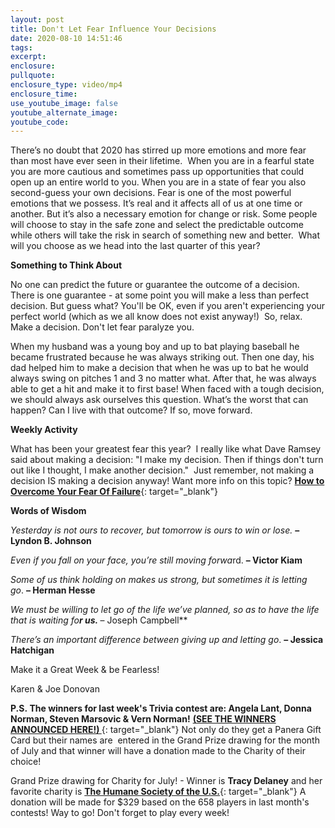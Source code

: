 ```yaml
---
layout: post
title: Don't Let Fear Influence Your Decisions
date: 2020-08-10 14:51:46
tags:
excerpt:
enclosure:
pullquote:
enclosure_type: video/mp4
enclosure_time:
use_youtube_image: false
youtube_alternate_image:
youtube_code:
---
```


There’s no doubt that 2020 has stirred up more emotions and more fear than most have ever seen in their lifetime. &nbsp;When you are in a fearful state you are more cautious and sometimes pass up opportunities that could open up an entire world to you. When you are in a state of fear you also second-guess your own decisions. Fear is one of the most powerful emotions that we possess. It’s real and it affects all of us at one time or another. But it’s also a necessary emotion for change or risk. Some people will choose to stay in the safe zone and select the predictable outcome while others will take the risk in search of something new and better. &nbsp;What will you choose as we head into the last quarter of this year?

**Something to Think About**

No one can predict the future or guarantee the outcome of a decision. There is one guarantee - at some point you will make a less than perfect decision. But guess what? You'll be OK, even if you aren't experiencing your perfect world (which as we all know does not exist anyway\!)&nbsp; So, relax. Make a decision. Don't let fear paralyze you.

When my husband was a young boy and up to bat playing baseball he became frustrated because he was always striking out. Then one day, his dad helped him to make a decision that when he was up to bat he would always swing on pitches 1 and 3 no matter what. After that, he was always able to get a hit and make it to first base\! When faced with a tough decision, we should always ask ourselves this question. What’s the worst that can happen? Can I live with that outcome? If so, move forward.

**Weekly Activity**

What has been your greatest fear this year?&nbsp; I really like what Dave Ramsey said about making a decision: "I make my decision. Then if things don't turn out like I thought, I make another decision."&nbsp; Just remember, not making a decision IS making a decision anyway\! Want more info on this topic?&nbsp;[**How to Overcome Your Fear Of Failure**](https://t.e2ma.net/click/xemfwc/5wd3tzj/d7iwmg){: target="_blank"}

**Words of Wisdom**

*Yesterday is not ours to recover, but tomorrow is ours to win or lose.*&nbsp;**– Lyndon B. Johnson**

*Even if you fall on your face, you’re still moving forwa*rd.&nbsp;**– Victor Kiam**

*Some of us think holding on makes us strong, but sometimes it is letting go*.&nbsp;**– Herman Hesse**

*We must be willing to let go of the life we’ve planned, so as to have the life that is waiting fo**r us.&nbsp;***– Joseph Campbell**

*There’s an important difference between giving up and letting go*.&nbsp;**– Jessica Hatchigan**

Make it a Great Week & be Fearless\!&nbsp;

Karen & Joe Donovan

**P.S.&nbsp;**The winners for last week's Trivia contest are:&nbsp;**Angela Lant, Donna Norman, Steven Marsovic & Vern Norman****\!**&nbsp;[**(SEE THE WINNERS ANNOUNCED HERE\!)&nbsp;**](https://t.e2ma.net/click/xemfwc/5wd3tzj/tzjwmg){: target="_blank"}&nbsp;Not only do they get a Panera Gift Card but their names are&nbsp; entered in the Grand Prize drawing for the month of July and that winner will have a donation made to the Charity of their choice\!&nbsp;

Grand Prize drawing for Charity for July\! - Winner is&nbsp;**Tracy Delaney**&nbsp;and her favorite charity is&nbsp;[**The Humane Society of the U.S.**](https://t.e2ma.net/click/xemfwc/5wd3tzj/9rkwmg){: target="_blank"}&nbsp;A donation will be made for $329 based on the 658 players in last month's contests\! Way to go\! Don't forget to play every week\!&nbsp;&nbsp;